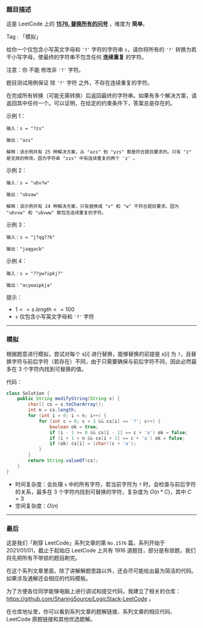 ### 题目描述

这是 LeetCode 上的 **[1576. 替换所有的问号](https://leetcode-cn.com/problems/replace-all-s-to-avoid-consecutive-repeating-characters/solution/gong-shui-san-xie-jian-dan-zi-fu-chuan-m-fa1u/)** ，难度为 **简单**。

Tag : 「模拟」



给你一个仅包含小写英文字母和 `'?'` 字符的字符串 `s`，请你将所有的 `'?'` 转换为若干小写字母，使最终的字符串不包含任何 **连续重复** 的字符。

注意：你 不能 修改非 `'?'` 字符。

题目测试用例保证 除 `'?'` 字符 之外，不存在连续重复的字符。

在完成所有转换（可能无需转换）后返回最终的字符串。如果有多个解决方案，请返回其中任何一个。可以证明，在给定的约束条件下，答案总是存在的。

示例 1：
```
输入：s = "?zs"

输出："azs"

解释：该示例共有 25 种解决方案，从 "azs" 到 "yzs" 都是符合题目要求的。只有 "z" 是无效的修改，因为字符串 "zzs" 中有连续重复的两个 'z' 。
```
示例 2：
```
输入：s = "ubv?w"

输出："ubvaw"

解释：该示例共有 24 种解决方案，只有替换成 "v" 和 "w" 不符合题目要求。因为 "ubvvw" 和 "ubvww" 都包含连续重复的字符。
```
示例 3：
```
输入：s = "j?qg??b"

输出："jaqgacb"
```
示例 4：
```
输入：s = "??yw?ipkj?"

输出："acywaipkja"
```

提示：
* $1 <= s.length <= 100$
* `s` 仅包含小写英文字母和 `'?'` 字符


---

### 模拟

根据题意进行模拟，尝试对每个 $s[i]$ 进行替换，能够替换的前提是 $s[i]$ 为 `?`，且替换字符与前后字符（若存在）不同，由于只需要确保与前后字符不同，因此必然最多在 $3$ 个字符内找到可替换的值。

代码：
```java
class Solution {
    public String modifyString(String s) {
        char[] cs = s.toCharArray();
        int n = cs.length;
        for (int i = 0; i < n; i++) {
            for (int c = 0; c < 3 && cs[i] == '?'; c++) {
                boolean ok = true;
                if (i - 1 >= 0 && cs[i - 1] == c + 'a') ok = false;
                if (i + 1 < n && cs[i + 1] == c + 'a') ok = false;
                if (ok) cs[i] = (char)(c + 'a');
            }
        }
        return String.valueOf(cs);
    }
}
```
* 时间复杂度：会处理 `s` 中的所有字符，若当前字符为 `?` 时，会检查与前后字符的关系，最多在 $3$ 个字符内找到可替换的字符，复杂度为 $O(n * C)$，其中 $C = 3$ 
* 空间复杂度：$O(n)$

---

### 最后

这是我们「刷穿 LeetCode」系列文章的第 `No.1576` 篇，系列开始于 2021/01/01，截止于起始日 LeetCode 上共有 1916 道题目，部分是有锁题，我们将先把所有不带锁的题目刷完。

在这个系列文章里面，除了讲解解题思路以外，还会尽可能给出最为简洁的代码。如果涉及通解还会相应的代码模板。

为了方便各位同学能够电脑上进行调试和提交代码，我建立了相关的仓库：https://github.com/SharingSource/LogicStack-LeetCode 。

在仓库地址里，你可以看到系列文章的题解链接、系列文章的相应代码、LeetCode 原题链接和其他优选题解。

